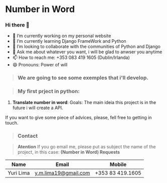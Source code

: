<!-- Headings --> <!-- Strong --> <!-- Italics --> <!-- Blockquote --> <!-- Links --> <!-- UL --> <!-- OL --> <!-- Images --> <!-- Code Blocks --> <!-- Tables --> 
<!-- Task Lists -->
# Number in Word
### Hi there 👋
- 🔭 I’m currently working on my personal website
- 🌱 I’m currently learning Django FrameWork and Python
- 👯 I’m looking to collaborate with the communities of Python and Django
- 💬 Ask me about whatever you want, i will be glad to anwser you anytime
- 📫 How to reach me: +353 083 419 1605 (Dublin/Irlanda)
- 😄 Pronouns: Power of will


> ### We are going to see some exemples that i'll develop.

> ### My first prject in python:
1. **Translate number in word**:
  Goals: The main ideia this project is in the future i will create a API.

If you want to give some piece of advices, please, fell free to getting in touch.
  
> ### Contact

> **Atention** If you go email me, please put as subject the name of the project, in this case: **(Number in Word) Requests**

|  Name |  Email | Mobile  |
|-------|--------|---------|
|  Yuri Lima | y.m.lima19@gmail.com  | +353 83 419.1605  |
